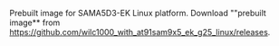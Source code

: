 
Prebuilt image for SAMA5D3-EK Linux platform.
Download ""prebuilt image** from https://github.com/wilc1000_with_at91sam9x5_ek_g25_linux/releases.
